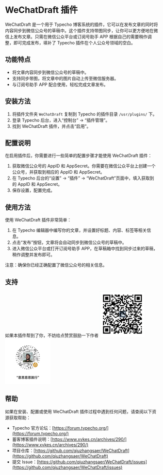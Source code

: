 # WeChatDraft 插件

WeChatDraft 是一个用于 Typecho 博客系统的插件，它可以在发布文章的同时将内容同步到微信公众号的草稿中。这个插件支持带图同步，让你可以更方便地在微信上发布文章。只需在微信公众平台或订阅号助手 APP 根据自己的需要稍作调整，即可完成发布，填补了 Typecho 插件在个人公众号领域的空白。

## 功能特点

- 将文章内容同步到微信公众号的草稿中。
- 支持同步带图，将文章中的图片自动上传至微信服务器。
- 与订阅号助手 APP 配合使用，轻松完成文章发布。

## 安装方法

1. 将插件文件夹 `WeChatDraft` 复制到 Typecho 的插件目录 `/usr/plugins/` 下。
2. 登录 Typecho 后台，进入“控制台” -> “插件管理”。
3. 找到 WeChatDraft 插件，并点击“启用”。

## 配置说明

在启用插件后，你需要进行一些简单的配置步骤才能使用 WeChatDraft 插件：

1. 获取微信公众号的 AppID 和 AppSecret。你需要在微信公众平台上创建一个公众号，并获取到相应的 AppID 和 AppSecret。
2. 在 Typecho 后台的“设置” -> “插件” -> “WeChatDraft”页面中，填入获取到的 AppID 和 AppSecret。
3. 保存设置，配置完成。

## 使用方法

使用 WeChatDraft 插件非常简单：

1. 在 Typecho 编辑器中编写你的文章，并设置好标题、内容、标签等相关信息。
2. 点击“发布”按钮，文章将会自动同步到微信公众号的草稿中。
3. 进入微信公众平台或打开订阅号助手 APP，在草稿箱中找到同步过来的草稿，稍作调整并发布即可。

注意：确保你已经正确配置了微信公众号的相关信息。

## 支持

如果本插件帮到了你，不妨给点赞赏鼓励一下作者
<img width="150" height="150" src="https://raw.githubusercontent.com/qiuzhangsaer/WeChatDraft/dev/alipay.jpg">
<img width="150" height="150" src="https://raw.githubusercontent.com/qiuzhangsaer/WeChatDraft/dev/wechat.jpg">

## 帮助

如果在安装、配置或使用 WeChatDraft 插件过程中遇到任何问题，请查阅以下资源获取帮助：

- Typecho 官方论坛：[https://forum.typecho.org/](https://forum.typecho.org/)
- 蓄客博客插件说明：[https://www.xvkes.cn/archives/290/](https://www.xvkes.cn/archives/290/)
- 项目仓库：[https://github.com/qiuzhangsaer/WeChatDraft](https://github.com/qiuzhangsaer/WeChatDraft)
- 提交 Issue：[https://github.com/qiuzhangsaer/WeChatDraft/issues](https://github.com/qiuzhangsaer/WeChatDraft/issues)
